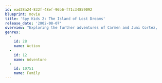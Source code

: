 ```yaml
---
id: ead28a24-832f-48ef-96b6-f71c34859092
blueprint: movie
title: 'Spy Kids 2: The Island of Lost Dreams'
release_date: '2002-08-07'
overview: "Exploring the further adventures of Carmen and Juni Cortez, who have now joined the family spy business as Level 2 OSS agents. Their new mission is to save the world from a mad scientist living on a volcanic island populated by an imaginative menagerie of creatures. On this bizarre island, none of the Cortez's gadgets work and they must rely on their wits--and each other--to survive and save the day."
genres:
  -
    id: 28
    name: Action
  -
    id: 12
    name: Adventure
  -
    id: 10751
    name: Family
---
```

